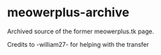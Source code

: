 # meowerplus-archive

Archived source of the former meowerplus.tk page.

Credits to -william27- for helping with the transfer
